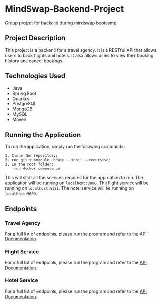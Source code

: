 # MindSwap-Backend-Project
Group project for backend during mindswap bootcamp

## Project Description
This project is a backend for a travel agency. It is a RESTful API that allows users to book flights and hotels. It also allows users to view their booking history and cancel bookings.

## Technologies Used
- Java
- Spring Boot
- Quarkus
- PostgreSQL
- MongoDB
- MySQL
- Maven

## Running the Application
To run the application, simply run the following commands:

    1. Clone the repository;
    2. run git submodule update --innit --recursive;
    3. In the root folder:
        run docker-compose up

This will start all the services required for the application to run.
The application will be running on `localhost:8080`.
The flight service will be running on `localhost:8081`.
The hotel service will be running on `localhost:9000`.

## Endpoints
### Travel Agency
For a full list of endpoints, please run the program and refer to the [API Documentation](localhost:8080/swagger-ui/index.html#/).

### Flight Service
For a full list of endpoints, please run the program and refer to the [API Documentation](localhost:8081/swagger-ui/index.html#/).

### Hotel Service
For a full list of endpoints, please run the program and refer to the [API Documentation](localhost:8082/swagger-ui/index.html#/).